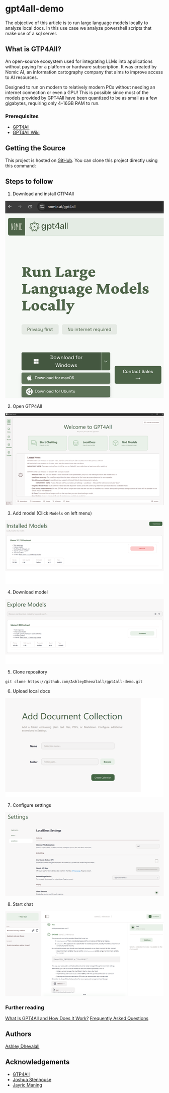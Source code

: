 # gpt4all-demo
The objective of this article is to run large language models locally to analyze local docs. In this use case we analyze powershell scripts that make use of a sql server.

## What is GTP4All?

An open-source ecosystem used for integrating LLMs into applications without paying for a platform or hardware subscription. It was created by Nomic AI, an information cartography company that aims to improve access to AI resources.

Designed to run on modern to relatively modern PCs without needing an internet connection or even a GPU! This is possible since most of the models provided by GPT4All have been quantized to be as small as a few gigabytes, requiring only 4–16GB RAM to run.

### Prerequisites
* [GPT4All](https://www.nomic.ai/gpt4all)
* [GPT4All Wiki](https://github.com/nomic-ai/gpt4all/wiki)

## Getting the Source

This project is hosted on [GitHub](https://github.com/AshleyDhevalall/gpt4all-demo). You can clone this project directly using this command:


## Steps to follow

1. Download and install GTP4All  

![download](https://github.com/AshleyDhevalall/gpt4all-demo/blob/main/docs/download.png)

2. Open GTP4All  

![open_gtp4all](https://github.com/AshleyDhevalall/gpt4all-demo/blob/main/docs/open_gtp4all.png)

3. Add model (Click `Models` on left menu)

![add_model](https://github.com/AshleyDhevalall/gpt4all-demo/blob/main/docs/add_model.png)

4. Download model

![explore_models](https://github.com/AshleyDhevalall/gpt4all-demo/blob/main/docs/explore_models.png)

5. Clone repository
```
git clone https://github.com/AshleyDhevalall/gpt4all-demo.git
```

6. Upload local docs

![add_document_collection](https://github.com/AshleyDhevalall/gpt4all-demo/blob/main/docs/add_document_collection.png)

7. Configure settings

![settings](https://github.com/AshleyDhevalall/gpt4all-demo/blob/main/docs/settings.png)

8. Start chat

![chat](https://github.com/AshleyDhevalall/gpt4all-demo/blob/main/docs/chat.png)

### Further reading
[What Is GPT4All and How Does It Work?](https://www.makeuseof.com/what-is-gpt4all-and-how-does-it-work/)
[Frequently Asked Questions](https://docs.gpt4all.io/gpt4all_help/faq.html)

## Authors

[Ashley Dhevalall](https://github.com/AshleyDhevalall)

## Acknowledgements

* [GTP4All](<https://www.nomic.ai/gpt4all>)
* [Joshua Stenhouse](<https://virtuallysober.com/2017/07/10/working-with-sql-databases-using-powershell/>)
* [Jayric Maning](<https://www.makeuseof.com/what-is-gpt4all-and-how-does-it-work/>)
